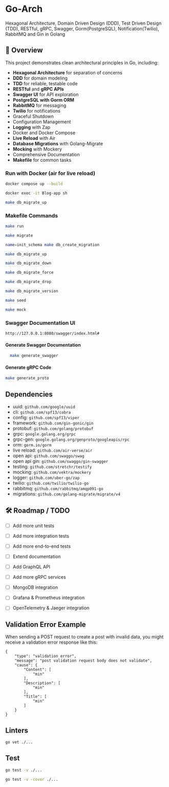 # Go-Arch
Hexagonal Architecture, Domain Driven Design (DDD), Test Driven Design (TDD), RESTful, gRPC, Swagger, Gorm(PostgreSQL), Notification(Twilio), RabbitMQ and Gin in Golang

## 📖 Overview
This project demonstrates clean architectural principles in Go, including:

- **Hexagonal Architecture** for separation of concerns
- **DDD** for domain modeling
- **TDD** for reliable, testable code
- **RESTful** and **gRPC APIs**
- **Swagger UI** for API exploration
- **PostgreSQL with Gorm ORM**
- **RabbitMQ** for messaging
- **Twilio** for notifications
- Graceful Shutdown
- Configuration Management
- **Logging** with Zap
- Docker and Docker Compose
- **Live Reload** with Air
- **Database Migrations** with Golang-Migrate
- **Mocking** with Mockery
- Comprehensive Documentation
- **Makefile** for common tasks

### Run with Docker (air for live reload)
```bash
docker compose up --build

docker exec -it Blog-app sh

make db_migrate_up
```

### Makefile Commands
```bash
make run
```
```bash
make migrate
```
```bash
name=init_schema make db_create_migration
```
```bash
make db_migrate_up
```
```bash
make db_migrate_down
```
```bash
make db_migrate_force
```
```bash
make db_migrate_drop
```
```bash
make db_migrate_version
```
```bash
make seed
```
```bash
make mock
```

### Swagger Documentation UI
`http://127.0.0.1:8080/swagger/index.html#`

#### Generate Swagger Documentation
```bash
  make generate_swagger
```

#### Generate gRPC Code
```bash
make generate_proto
```


## Dependencies
- uuid: `github.com/google/uuid`
- cli: `github.com/spf13/cobra`
- config: `github.com/spf13/viper`
- framework: `github.com/gin-gonic/gin`
- protobuf: `github.com/golang/protobuf`
- grpc: `google.golang.org/grpc`
- grpc-gen: `google.golang.org/genproto/googleapis/rpc`
- orm: `gorm.io/gorm`
- live reload: `github.com/air-verse/air`
- open api: `github.com/swaggo/swag`
- open api gin: `github.com/swaggo/gin-swagger`
- testing: `github.com/stretchr/testify`
- mocking: `github.com/vektra/mockery`
- logger: `github.com/uber-go/zap`
- twilio: `github.com/twilio/twilio-go`
- rabbitmq: `github.com/rabbitmq/amqp091-go`
- migrations: `github.com/golang-migrate/migrate/v4`


## 🛠 Roadmap / TODO

- [ ] Add more unit tests
- [ ] Add more integration tests
- [ ] Add more end-to-end tests
- [ ] Extend documentation
- [ ] Add GraphQL API
- [ ] Add more gRPC services
- [ ] MongoDB integration
- [ ] Grafana & Prometheus integration
- [ ] OpenTelemetry & Jaeger integration



## Validation Error Example
When sending a POST request to create a post with invalid data, you might receive a validation error response like this:
```
{
    "type": "validation error",
    "message": "post validation request body does not validate",
    "cause": {
        "Content": [
            "min"
        ],
        "Description": [
            "min"
        ],
        "Title": [
            "min"
        ]
    }
}

```


## Linters
```bash
go vet ./...
```

## Test

```bash
go test -v ./...
```
```bash
go test -v -cover ./...
```
